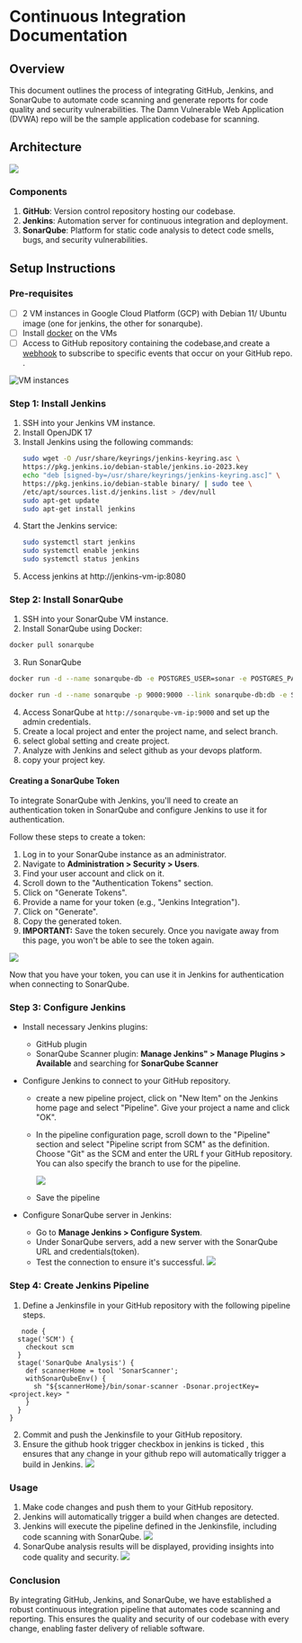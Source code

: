 # Continuous Integration Documentation

## Overview

This document outlines the process of integrating GitHub, Jenkins, and SonarQube to automate code scanning and generate reports for code quality and security vulnerabilities. The Damn Vulnerable Web Application (DVWA) repo will be the sample application codebase for scanning. 

## Architecture

![](Architecture.png)

### Components

1. **GitHub**: Version control repository hosting our codebase.
2. **Jenkins**: Automation server for continuous integration and deployment.
3. **SonarQube**: Platform for static code analysis to detect code smells, bugs, and security vulnerabilities.

## Setup Instructions

### Pre-requisites

- [ ] 2 VM instances in Google Cloud Platform (GCP) with Debian 11/ Ubuntu image (one for jenkins, the other for sonarqube).
- [ ] Install [docker](https://docs.docker.com/engine/install/debian/#install-using-the-repository) on the VMs
- [ ] Access to GitHub repository containing the codebase,and create a [webhook](https://docs.github.com/en/webhooks/using-webhooks/creating-webhooks) to subscribe to specific events that occur on your GitHub repo.
.

![VM instances](vm_instances.png)

### Step 1: Install Jenkins

1. SSH into your Jenkins VM instance.
2. Install OpenJDK 17
3. Install Jenkins using the following commands:
   ```bash
   sudo wget -O /usr/share/keyrings/jenkins-keyring.asc \
   https://pkg.jenkins.io/debian-stable/jenkins.io-2023.key
   echo "deb [signed-by=/usr/share/keyrings/jenkins-keyring.asc]" \
   https://pkg.jenkins.io/debian-stable binary/ | sudo tee \
   /etc/apt/sources.list.d/jenkins.list > /dev/null
   sudo apt-get update
   sudo apt-get install jenkins

4. Start the Jenkins service:
   ```bash
   sudo systemctl start jenkins
   sudo systemctl enable jenkins
   sudo systemctl status jenkins
   ```
5. Access jenkins at http://jenkins-vm-ip:8080

### Step 2: Install SonarQube
1.  SSH into your SonarQube VM instance.
2.  Install SonarQube using Docker:
   ```bash
docker pull sonarqube
```
3.  Run SonarQube
```bash
docker run -d --name sonarqube-db -e POSTGRES_USER=sonar -e POSTGRES_PASSWORD=sonar -e POSTGRES_DB=sonarqube postgres:alpine
```


```bash
docker run -d --name sonarqube -p 9000:9000 --link sonarqube-db:db -e SONAR_JDBC_URL=jdbc:postgresql://db:5432/sonarqube -e SONAR_JDBC_USERNAME=sonar -e SONAR_JDBC_PASSWORD=sonar sonarqube
```
4. Access SonarQube at `http://sonarqube-vm-ip:9000` and set up the admin credentials.
5.  Create a local project and enter the project name, and select branch.
6.  select global setting and create project.
7.  Analyze with Jenkins and select github as your devops platform.
8.  copy your project key.
#### Creating a SonarQube Token

To integrate SonarQube with Jenkins, you'll need to create an authentication token in SonarQube and configure Jenkins to use it for authentication.

Follow these steps to create a token:

1. Log in to your SonarQube instance as an administrator.
2. Navigate to **Administration > Security > Users**.
3. Find your user account and click on it.
4. Scroll down to the "Authentication Tokens" section.
5. Click on "Generate Tokens".
6. Provide a name for your token (e.g., "Jenkins Integration").
7. Click on "Generate".
8. Copy the generated token.
9. **IMPORTANT:** Save the token securely. Once you navigate away from this page, you won't be able to see the token again.

![](token-creation.png)

Now that you have your token, you can use it in Jenkins for authentication when connecting to SonarQube.


   
### Step 3: Configure Jenkins

- Install necessary Jenkins plugins:
  - GitHub plugin
  - SonarQube Scanner plugin: **Manage Jenkins" > Manage Plugins > Available** and searching for **SonarQube Scanner**
    
- Configure Jenkins to connect to your GitHub repository.
   - create a new pipeline project, click on "New Item" on the Jenkins home page and select "Pipeline". Give your project a name and click "OK".
   - In the pipeline configuration page, scroll down to the "Pipeline" section and select "Pipeline script from SCM" as the definition. Choose "Git" as the SCM and enter the URL f your GitHub repository. You can also specify the branch to use for the pipeline.
     
     ![](connect-repo.png)
   - Save the pipeline
     
     
  
- Configure SonarQube server in Jenkins:
  - Go to **Manage Jenkins > Configure System**.
  - Under SonarQube servers, add a new server with the SonarQube URL and credentials(token).
  - Test the connection to ensure it's successful.
    ![](sonar-config.png)

### Step 4: Create Jenkins Pipeline

1. Define a Jenkinsfile in your GitHub repository with the following pipeline steps.
```
   node {
  stage('SCM') {
    checkout scm
  }
  stage('SonarQube Analysis') {
    def scannerHome = tool 'SonarScanner';
    withSonarQubeEnv() {
      sh "${scannerHome}/bin/sonar-scanner -Dsonar.projectKey=<project.key> "
    }
  }
}
```

2. Commit and push the Jenkinsfile to your GitHub repository.
3. Ensure the github hook trigger checkbox in jenkins is ticked , this ensures that any change in your github repo will automatically trigger a  build in Jenkins.
   ![](checkbox.png)

### Usage

1. Make code changes and push them to your GitHub repository.
2. Jenkins will automatically trigger a build when changes are detected. 
3. Jenkins will execute the pipeline defined in the Jenkinsfile, including code scanning with SonarQube.
   ![](pipeline.png)
5. SonarQube analysis results will be displayed, providing insights into code quality and security.
   ![](sonarqube_report.png)

### Conclusion

By integrating GitHub, Jenkins, and SonarQube, we have established a robust continuous integration pipeline that automates code scanning and reporting. This ensures the quality and security of our codebase with every change, enabling faster delivery of reliable software.

